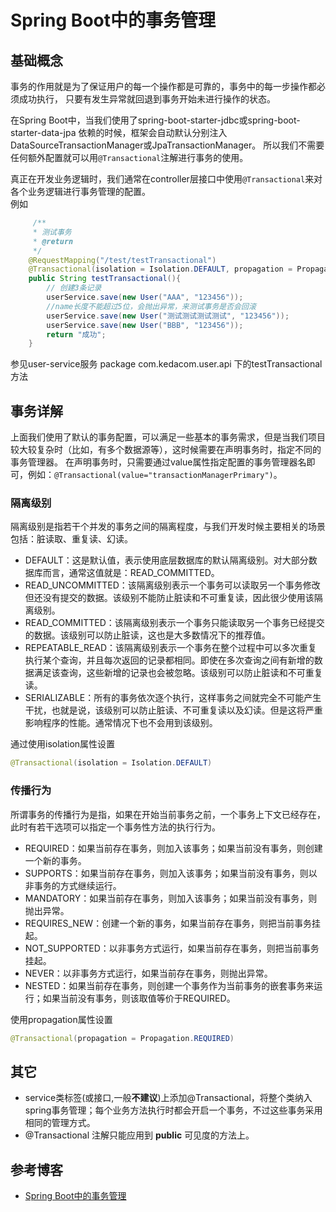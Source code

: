 # Spring Boot中的事务管理

## 基础概念
事务的作用就是为了保证用户的每一个操作都是可靠的，事务中的每一步操作都必须成功执行，
只要有发生异常就回退到事务开始未进行操作的状态。</br>

在Spring Boot中，当我们使用了spring-boot-starter-jdbc或spring-boot-starter-data-jpa
依赖的时候，框架会自动默认分别注入DataSourceTransactionManager或JpaTransactionManager。
所以我们不需要任何额外配置就可以用`@Transactional`注解进行事务的使用。</br>

真正在开发业务逻辑时，我们通常在controller层接口中使用`@Transactional`来对各个业务逻辑进行事务管理的配置。</br>
例如</br>
```java
     /**
     * 测试事务
     * @return
     */
    @RequestMapping("/test/testTransactional")
    @Transactional(isolation = Isolation.DEFAULT, propagation = Propagation.REQUIRED)
    public String testTransactional(){
        // 创建3条记录
        userService.save(new User("AAA", "123456"));
        //name长度不能超过5位，会抛出异常，来测试事务是否会回滚
        userService.save(new User("测试测试测试测试", "123456"));
        userService.save(new User("BBB", "123456"));
        return "成功";
    }
```
参见user-service服务 package com.kedacom.user.api 下的testTransactional方法</br>

## 事务详解
上面我们使用了默认的事务配置，可以满足一些基本的事务需求，但是当我们项目较大较复杂时（比如，有多个数据源等），这时候需要在声明事务时，指定不同的事务管理器。
在声明事务时，只需要通过value属性指定配置的事务管理器名即可，例如：`@Transactional(value="transactionManagerPrimary")`。

### 隔离级别
隔离级别是指若干个并发的事务之间的隔离程度，与我们开发时候主要相关的场景包括：脏读取、重复读、幻读。
* DEFAULT：这是默认值，表示使用底层数据库的默认隔离级别。对大部分数据库而言，通常这值就是：READ_COMMITTED。
* READ_UNCOMMITTED：该隔离级别表示一个事务可以读取另一个事务修改但还没有提交的数据。该级别不能防止脏读和不可重复读，因此很少使用该隔离级别。
* READ_COMMITTED：该隔离级别表示一个事务只能读取另一个事务已经提交的数据。该级别可以防止脏读，这也是大多数情况下的推荐值。
* REPEATABLE_READ：该隔离级别表示一个事务在整个过程中可以多次重复执行某个查询，并且每次返回的记录都相同。即使在多次查询之间有新增的数据满足该查询，这些新增的记录也会被忽略。该级别可以防止脏读和不可重复读。
* SERIALIZABLE：所有的事务依次逐个执行，这样事务之间就完全不可能产生干扰，也就是说，该级别可以防止脏读、不可重复读以及幻读。但是这将严重影响程序的性能。通常情况下也不会用到该级别。

通过使用isolation属性设置</br>
```java
@Transactional(isolation = Isolation.DEFAULT)
```
### 传播行为
所谓事务的传播行为是指，如果在开始当前事务之前，一个事务上下文已经存在，此时有若干选项可以指定一个事务性方法的执行行为。
* REQUIRED：如果当前存在事务，则加入该事务；如果当前没有事务，则创建一个新的事务。
* SUPPORTS：如果当前存在事务，则加入该事务；如果当前没有事务，则以非事务的方式继续运行。
* MANDATORY：如果当前存在事务，则加入该事务；如果当前没有事务，则抛出异常。
* REQUIRES_NEW：创建一个新的事务，如果当前存在事务，则把当前事务挂起。
* NOT_SUPPORTED：以非事务方式运行，如果当前存在事务，则把当前事务挂起。
* NEVER：以非事务方式运行，如果当前存在事务，则抛出异常。
* NESTED：如果当前存在事务，则创建一个事务作为当前事务的嵌套事务来运行；如果当前没有事务，则该取值等价于REQUIRED。

使用propagation属性设置</br>
```java
@Transactional(propagation = Propagation.REQUIRED)
```
## 其它
* service类标签(或接口,一般**不建议**)上添加@Transactional，将整个类纳入spring事务管理；每个业务方法执行时都会开启一个事务，不过这些事务采用相同的管理方式。
* @Transactional 注解只能应用到 **public** 可见度的方法上。 
## 参考博客
- [Spring Boot中的事务管理](http://blog.didispace.com/springboottransactional/)

